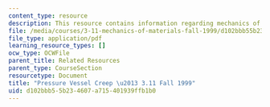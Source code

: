 ```yaml
---
content_type: resource
description: This resource contains information regarding mechanics of materials.
file: /media/courses/3-11-mechanics-of-materials-fall-1999/d102bbb55b234607a715401939ffb1b0_MIT3_11F99_ex211.pdf
file_type: application/pdf
learning_resource_types: []
ocw_type: OCWFile
parent_title: Related Resources
parent_type: CourseSection
resourcetype: Document
title: "Pressure Vessel Creep \u2013 3.11 Fall 1999"
uid: d102bbb5-5b23-4607-a715-401939ffb1b0
---
```

